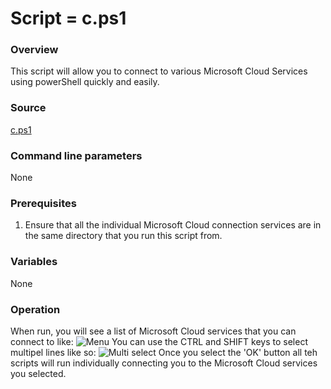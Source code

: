 # Script = c.ps1
### Overview
This script will allow you to connect to various Microsoft Cloud Services using powerShell quickly and easily.
### Source
[c.ps1](https://github.com/directorcia/Office365/blob/master/c.ps1)
### Command line parameters
None
### Prerequisites
1. Ensure that all the individual Microsoft Cloud connection services are in the same directory that you run this script from.
### Variables
None
### Operation
When run, you will see a list of Microsoft Cloud services that you can connect to like:
![Menu](https://ciaopsbloghome.files.wordpress.com/2020/06/image-28.png)
You can use the CTRL and SHIFT keys to select multipel lines like so:
![Multi select](https://ciaopsbloghome.files.wordpress.com/2020/06/image-29.png)
Once you select the 'OK' button all teh scripts will run individually connecting you to the Microsoft Cloud services you selected.